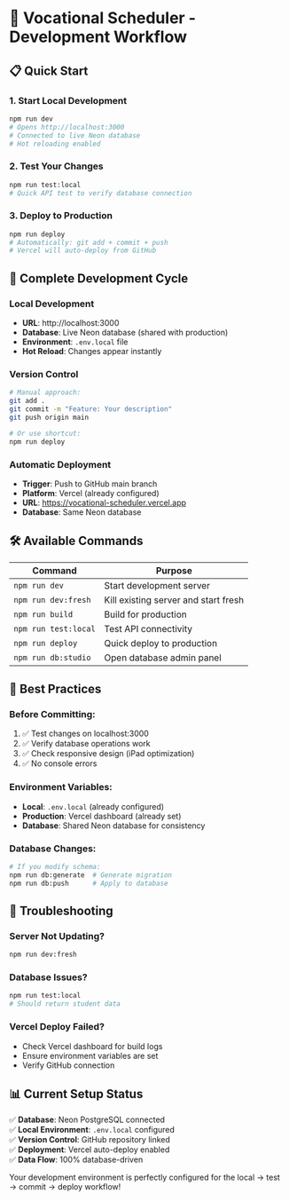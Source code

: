 # 🚀 Vocational Scheduler - Development Workflow

## 📋 Quick Start

### 1. Start Local Development
```bash
npm run dev
# Opens http://localhost:3000
# Connected to live Neon database
# Hot reloading enabled
```

### 2. Test Your Changes
```bash
npm run test:local
# Quick API test to verify database connection
```

### 3. Deploy to Production
```bash
npm run deploy
# Automatically: git add + commit + push
# Vercel will auto-deploy from GitHub
```

## 🔄 Complete Development Cycle

### Local Development
- **URL**: http://localhost:3000
- **Database**: Live Neon database (shared with production)
- **Environment**: `.env.local` file
- **Hot Reload**: Changes appear instantly

### Version Control
```bash
# Manual approach:
git add .
git commit -m "Feature: Your description"
git push origin main

# Or use shortcut:
npm run deploy
```

### Automatic Deployment
- **Trigger**: Push to GitHub main branch
- **Platform**: Vercel (already configured)
- **URL**: https://vocational-scheduler.vercel.app
- **Database**: Same Neon database

## 🛠️ Available Commands

| Command | Purpose |
|---------|---------|
| `npm run dev` | Start development server |
| `npm run dev:fresh` | Kill existing server and start fresh |
| `npm run build` | Build for production |
| `npm run test:local` | Test API connectivity |
| `npm run deploy` | Quick deploy to production |
| `npm run db:studio` | Open database admin panel |

## 🎯 Best Practices

### Before Committing:
1. ✅ Test changes on localhost:3000
2. ✅ Verify database operations work
3. ✅ Check responsive design (iPad optimization)
4. ✅ No console errors

### Environment Variables:
- **Local**: `.env.local` (already configured)
- **Production**: Vercel dashboard (already set)
- **Database**: Shared Neon database for consistency

### Database Changes:
```bash
# If you modify schema:
npm run db:generate  # Generate migration
npm run db:push      # Apply to database
```

## 🚨 Troubleshooting

### Server Not Updating?
```bash
npm run dev:fresh
```

### Database Issues?
```bash
npm run test:local
# Should return student data
```

### Vercel Deploy Failed?
- Check Vercel dashboard for build logs
- Ensure environment variables are set
- Verify GitHub connection

## 📊 Current Setup Status

✅ **Database**: Neon PostgreSQL connected  
✅ **Local Environment**: `.env.local` configured  
✅ **Version Control**: GitHub repository linked  
✅ **Deployment**: Vercel auto-deploy enabled  
✅ **Data Flow**: 100% database-driven  

Your development environment is perfectly configured for the local → test → commit → deploy workflow!
